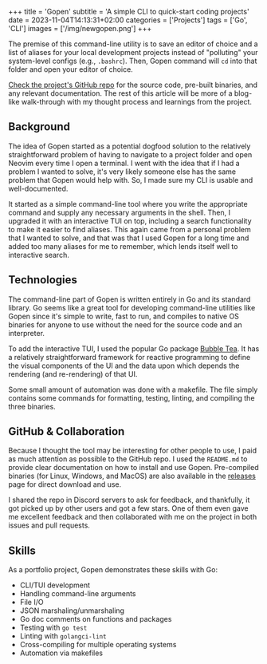 +++
title = 'Gopen'
subtitle = 'A simple CLI to quick-start coding projects'
date = 2023-11-04T14:13:31+02:00
categories = ['Projects']
tags = ['Go', 'CLI']
images = ['/img/newgopen.png']
+++

The premise of this command-line utility is to save an editor of choice and a
list of aliases for your local development projects instead of "polluting" your
system-level configs (e.g., `.bashrc`). Then, Gopen command will `cd` into that
folder and open your editor of choice.

[Check the project's GitHub repo](https://github.com/wipdev-tech/gopen) for the
source code, pre-built binaries, and any relevant documentation. The rest of
this article will be more of a blog-like walk-through with my thought process
and learnings from the project.

## Background

The idea of Gopen started as a potential dogfood solution to the relatively
straightforward problem of having to navigate to a project folder and open
Neovim every time I open a terminal. I went with the idea that if I had a
problem I wanted to solve, it's very likely someone else has the same problem
that Gopen would help with. So, I made sure my CLI is usable and
well-documented.

It started as a simple command-line tool where you write the appropriate
command and supply any necessary arguments in the shell. Then, I upgraded it
with an interactive TUI on top, including a search functionality to make it
easier to find aliases. This again came from a personal problem that I wanted
to solve, and that was that I used Gopen for a long time and added too many
aliases for me to remember, which lends itself well to interactive search.

## Technologies

The command-line part of Gopen is written entirely in Go and its standard
library. Go seems like a great tool for developing command-line utilities like
Gopen since it's simple to write, fast to run, and compiles to native OS
binaries for anyone to use without the need for the source code and an
interpreter.

To add the interactive TUI, I used the popular Go package [Bubble
Tea](https://github.com/charmbracelet/bubbletea). It has a relatively
straightforward framework for reactive programming to define the visual
components of the UI and the data upon which depends the rendering (and
re-rendering) of that UI.

Some small amount of automation was done with a makefile. The file simply
contains some commands for formatting, testing, linting, and compiling the
three binaries.

## GitHub & Collaboration

Because I thought the tool may be interesting for other people to use, I paid
as much attention as possible to the GitHub repo. I used the `README.md` to
provide clear documentation on how to install and use Gopen. Pre-compiled
binaries (for Linux, Windows, and MacOS) are also available in the
[releases](https://github.com/wipdev-tech/gopen/releases) page for direct
download and use.

I shared the repo in Discord servers to ask for feedback, and thankfully, it
got picked up by other users and got a few stars. One of them even gave me
excellent feedback and then collaborated with me on the project in both issues
and pull requests.

## Skills

As a portfolio project, Gopen demonstrates these skills with Go:

- CLI/TUI development
- Handling command-line arguments
- File I/O
- JSON marshaling/unmarshaling
- Go doc comments on functions and packages
- Testing with `go test`
- Linting with `golangci-lint`
- Cross-compiling for multiple operating systems
- Automation via makefiles
